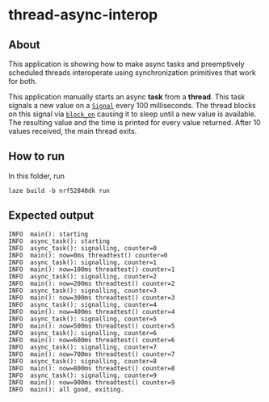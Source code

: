 # thread-async-interop

## About

This application is showing how to make async tasks and preemptively scheduled
threads interoperate using synchronization primitives that work for both.

This application manually starts an async **task** from a **thread**. This task
signals a new value on a [`Signal`] every 100 milliseconds. The thread blocks
on this signal via [`block_on`] causing it to sleep until a new value is
available. The resulting value and the time is printed for every value
returned. After 10 values received, the main thread exits.

## How to run

In this folder, run

    laze build -b nrf52840dk run

## Expected output

    INFO  main(): starting
    INFO  async_task(): starting
    INFO  async_task(): signalling, counter=0
    INFO  main(): now=0ms threadtest() counter=0
    INFO  async_task(): signalling, counter=1
    INFO  main(): now=100ms threadtest() counter=1
    INFO  async_task(): signalling, counter=2
    INFO  main(): now=200ms threadtest() counter=2
    INFO  async_task(): signalling, counter=3
    INFO  main(): now=300ms threadtest() counter=3
    INFO  async_task(): signalling, counter=4
    INFO  main(): now=400ms threadtest() counter=4
    INFO  async_task(): signalling, counter=5
    INFO  main(): now=500ms threadtest() counter=5
    INFO  async_task(): signalling, counter=6
    INFO  main(): now=600ms threadtest() counter=6
    INFO  async_task(): signalling, counter=7
    INFO  main(): now=700ms threadtest() counter=7
    INFO  async_task(): signalling, counter=8
    INFO  main(): now=800ms threadtest() counter=8
    INFO  async_task(): signalling, counter=9
    INFO  main(): now=900ms threadtest() counter=9
    INFO  main(): all good, exiting.

[`signal`]: https://ariel-os.github.io/RIOT-rs/dev/docs/api/embassy_sync/signal/struct.Signal.html
[`block_on`]: https://ariel-os.github.io/RIOT-rs/dev/docs/api/riot_rs/blocker/fn.block_on.html
